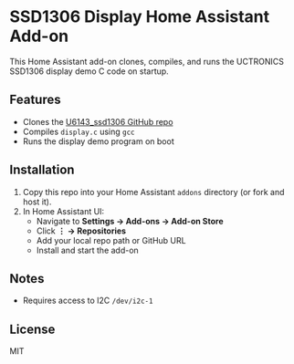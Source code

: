 # SSD1306 Display Home Assistant Add-on

This Home Assistant add-on clones, compiles, and runs the UCTRONICS SSD1306 display demo C code on startup.

## Features

- Clones the [U6143_ssd1306 GitHub repo](https://github.com/lucasjord/U6143_ssd1306/)
- Compiles `display.c` using `gcc`
- Runs the display demo program on boot

## Installation

1. Copy this repo into your Home Assistant `addons` directory (or fork and host it).
2. In Home Assistant UI:
   - Navigate to **Settings → Add-ons → Add-on Store**
   - Click **⋮ → Repositories**
   - Add your local repo path or GitHub URL
   - Install and start the add-on

## Notes

- Requires access to I2C `/dev/i2c-1`

## License

MIT

